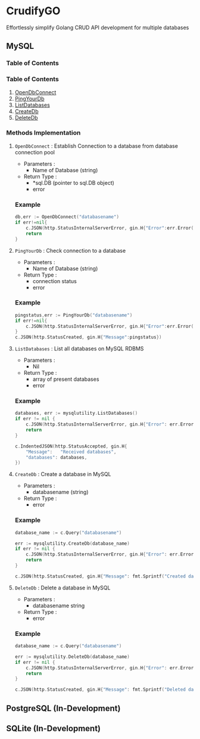 # CrudifyGO
Effortlessly simplify Golang CRUD API development for multiple databases

## MySQL 

### Table of Contents

### Table of Contents
1. [OpenDbConnect](#opendbconnect)
2. [PingYourDb](#pingyourdb)
3. [ListDatabases](#listdatabases)
4. [CreateDb](#createdb)
5. [DeleteDb](#deletedb)

### Methods Implementation

<a name="opendbconnect"></a>


1. `OpenDbConnect` : Establish Connection to a database from database connection pool
    + Parameters :
        - Name of Database (string)
    + Return Type :
        - *sql.DB (pointer to sql.DB object)
        - error
        
    ### Example
    ```go
    db,err := OpenDbConnect("databasename")
    if err!=nil{
        c.JSON(http.StatusInternalServerError, gin.H{"Error":err.Error()})
        return
    }
    ```

<a name="pingyourdb"></a>


2. `PingYourDb` : Check connection to a database
    + Parameters :
        - Name of Database (string)
    + Return Type :
        - connection status
        - error
        
    ### Example
    ```go
    pingstatus,err := PingYourDb("databasename")
    if err!=nil{
        c.JSON(http.StatusInternalServerError, gin.H{"Error":err.Error()})
    }
    c.JSON(http.StatusCreated, gin.H{"Message":pingstatus})
    ```

<a name="listdatabases"></a>


3. `ListDatabases` : List all databases on MySQL RDBMS
    + Parameters :
        - Nil
    + Return Type :
        - array of present databases
        - error
        
    ### Example
    ```go
    databases, err := mysqlutility.ListDatabases()
    if err != nil {
        c.JSON(http.StatusInternalServerError, gin.H{"Error": err.Error()})
        return
    }

    c.IndentedJSON(http.StatusAccepted, gin.H{
        "Message":   "Received databases",
        "databases": databases,
    })
    ```

<a name="createdb"></a>


4. `CreateDb` : Create a database in MySQL
    + Parameters :
        - databasename (string)
    + Return Type :
        - error
        
    ### Example
    ```go
    database_name := c.Query("databasename")

    err := mysqlutility.CreateDb(database_name)
    if err != nil {
        c.JSON(http.StatusInternalServerError, gin.H{"Error": err.Error()})
        return
    }

    c.JSON(http.StatusCreated, gin.H{"Message": fmt.Sprintf("Created database %s successfully", database_name)})
    ```

<a name="deletedb"></a>


5. `DeleteDb` : Delete a database in MySQL
    + Parameters :
        - databasename string
    + Return Type :
        - error
        
    ### Example
    ```go
    database_name := c.Query("databasename")

    err := mysqlutility.DeleteDb(database_name)
    if err != nil {
        c.JSON(http.StatusInternalServerError, gin.H{"Error": err.Error()})
        return
    }

    c.JSON(http.StatusCreated, gin.H{"Message": fmt.Sprintf("Deleted database %s successfully", database_name)})
    ```

## PostgreSQL (In-Development)

## SQLite (In-Development)
